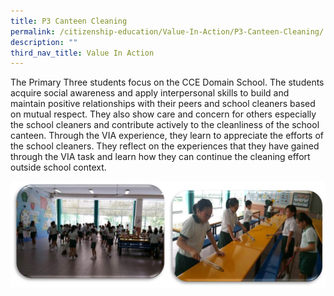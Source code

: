 ```yaml
---
title: P3 Canteen Cleaning
permalink: /citizenship-education/Value-In-Action/P3-Canteen-Cleaning/
description: ""
third_nav_title: Value In Action
---
```

The Primary Three students focus on the CCE Domain School. The students acquire social awareness and apply interpersonal skills to build and maintain positive relationships with their peers and school cleaners based on mutual respect. They also show care and concern for others especially the school cleaners and contribute actively to the cleanliness of the school canteen. Through the VIA experience, they learn to appreciate the efforts of the school cleaners. They reflect on the experiences that they have gained through the VIA task and learn how they can continue the cleaning effort outside school context.

![](/images/Canteen%20p3.jpeg)
